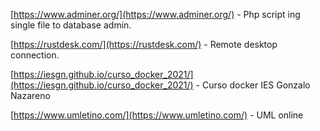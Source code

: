 
[https://www.adminer.org/](https://www.adminer.org/) - Php script ing single file to database admin.

[https://rustdesk.com/](https://rustdesk.com/) - Remote desktop connection.

[https://iesgn.github.io/curso_docker_2021/](https://iesgn.github.io/curso_docker_2021/) - Curso docker IES Gonzalo Nazareno

[https://www.umletino.com/](https://www.umletino.com/) - UML online

